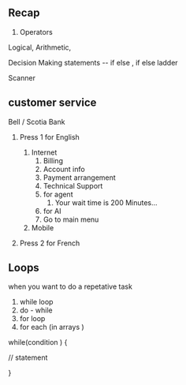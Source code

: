 ## Recap 
1. Operators

Logical, Arithmetic, 


Decision Making statements 
-- if else , if else ladder

Scanner 


## customer service 
Bell /  Scotia Bank




1. Press 1 for English
   1. Internet
       1. Billing
       2. Account info
       3. Payment arrangement
       4. Technical Support
         1. for agent
            1. Your wait time is 200 Minutes... 
         2. for AI 
      5. Go to main menu
   2. Mobile 

  
 
  


2. Press 2 for French 




## Loops 

when you want to do a repetative task 

1. while loop 
2. do - while 
3. for loop 
4. for each (in arrays )




while(condition ) {

// statement 


}























